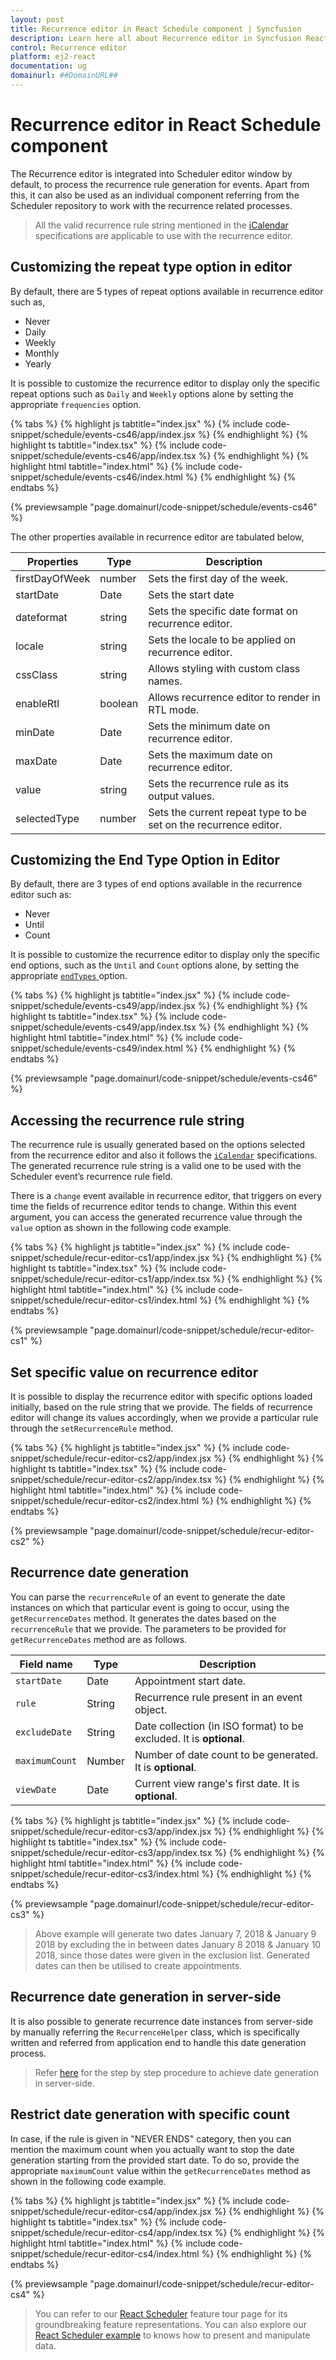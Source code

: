 ```yaml
---
layout: post
title: Recurrence editor in React Schedule component | Syncfusion
description: Learn here all about Recurrence editor in Syncfusion React Schedule component of Syncfusion Essential JS 2 and more.
control: Recurrence editor 
platform: ej2-react
documentation: ug
domainurl: ##DomainURL##
---
```


# Recurrence editor in React Schedule component

The Recurrence editor is integrated into Scheduler editor window by default, to process the recurrence rule generation for events. Apart from this, it can also be used as an individual component referring from the Scheduler repository to work with the recurrence related processes.

> All the valid recurrence rule string mentioned in the [iCalendar](https://tools.ietf.org/html/rfc5545#section-3.3.10) specifications are applicable to use with the recurrence editor.

## Customizing the repeat type option in editor

By default, there are 5 types of repeat options available in recurrence editor such as,

* Never
* Daily
* Weekly
* Monthly
* Yearly

It is possible to customize the recurrence editor to display only the specific repeat options such as `Daily` and `Weekly` options alone by setting the appropriate `frequencies` option.

{% tabs %}
{% highlight js tabtitle="index.jsx" %}
{% include code-snippet/schedule/events-cs46/app/index.jsx %}
{% endhighlight %}
{% highlight ts tabtitle="index.tsx" %}
{% include code-snippet/schedule/events-cs46/app/index.tsx %}
{% endhighlight %}
{% highlight html tabtitle="index.html" %}
{% include code-snippet/schedule/events-cs46/index.html %}
{% endhighlight %}
{% endtabs %}
        
{% previewsample "page.domainurl/code-snippet/schedule/events-cs46" %}

The other properties available in recurrence editor are tabulated below,

| Properties | Type | Description |
|------------|------|-------------|
| firstDayOfWeek | number | Sets the first day of the week.|
| startDate | Date | Sets the start date |
| dateformat | string | Sets the specific date format on recurrence editor.|
| locale | string | Sets the locale to be applied on recurrence editor.|
| cssClass | string | Allows styling with custom class names.|
| enableRtl | boolean | Allows recurrence editor to render in RTL mode.|
| minDate | Date | Sets the minimum date on recurrence editor.|
| maxDate | Date | Sets the maximum date on recurrence editor.|
| value | string | Sets the recurrence rule as its output values.|
| selectedType | number | Sets the current repeat type to be set on the recurrence editor.|

## Customizing the End Type Option in Editor

By default, there are 3 types of end options available in the recurrence editor such as:

* Never
* Until
* Count

It is possible to customize the recurrence editor to display only the specific end options, such as the `Until` and `Count` options alone, by setting the appropriate [`endTypes` ](https://ej2.syncfusion.com/react/documentation/api/recurrence-editor/#endtypes)option.

{% tabs %}
{% highlight js tabtitle="index.jsx" %}
{% include code-snippet/schedule/events-cs49/app/index.jsx %}
{% endhighlight %}
{% highlight ts tabtitle="index.tsx" %}
{% include code-snippet/schedule/events-cs49/app/index.tsx %}
{% endhighlight %}
{% highlight html tabtitle="index.html" %}
{% include code-snippet/schedule/events-cs49/index.html %}
{% endhighlight %}
{% endtabs %}

{% previewsample "page.domainurl/code-snippet/schedule/events-cs46" %}

## Accessing the recurrence rule string

The recurrence rule is usually generated based on the options selected from the recurrence editor and also it follows the [`iCalendar`](https://tools.ietf.org/html/rfc5545#section-3.3.10) specifications. The generated recurrence rule string is a valid one to be used with the Scheduler event’s recurrence rule field.

There is a `change` event available in recurrence editor, that triggers on every time the fields of recurrence editor tends to change. Within this event argument, you can access the generated recurrence value through the `value` option as shown in the following code example.

{% tabs %}
{% highlight js tabtitle="index.jsx" %}
{% include code-snippet/schedule/recur-editor-cs1/app/index.jsx %}
{% endhighlight %}
{% highlight ts tabtitle="index.tsx" %}
{% include code-snippet/schedule/recur-editor-cs1/app/index.tsx %}
{% endhighlight %}
{% highlight html tabtitle="index.html" %}
{% include code-snippet/schedule/recur-editor-cs1/index.html %}
{% endhighlight %}
{% endtabs %}
        
{% previewsample "page.domainurl/code-snippet/schedule/recur-editor-cs1" %}

## Set specific value on recurrence editor

It is possible to display the recurrence editor with specific options loaded initially, based on the rule string that we provide. The fields of recurrence editor will change its values accordingly, when we provide a particular rule through the `setRecurrenceRule` method.

{% tabs %}
{% highlight js tabtitle="index.jsx" %}
{% include code-snippet/schedule/recur-editor-cs2/app/index.jsx %}
{% endhighlight %}
{% highlight ts tabtitle="index.tsx" %}
{% include code-snippet/schedule/recur-editor-cs2/app/index.tsx %}
{% endhighlight %}
{% highlight html tabtitle="index.html" %}
{% include code-snippet/schedule/recur-editor-cs2/index.html %}
{% endhighlight %}
{% endtabs %}
        
{% previewsample "page.domainurl/code-snippet/schedule/recur-editor-cs2" %}

## Recurrence date generation

You can parse the `recurrenceRule` of an event to generate the date instances on which that particular event is going to occur, using the `getRecurrenceDates` method. It generates the dates based on the `recurrenceRule` that we provide. The parameters to be provided for `getRecurrenceDates` method are as follows.

| Field name | Type | Description |
|------------|------|-------------|
| `startDate` | Date| Appointment start date. |
| `rule` | String| Recurrence rule present in an event object. |
| `excludeDate` | String | Date collection (in ISO format) to be excluded. It is **optional**. |
| `maximumCount` | Number | Number of date count to be generated. It is **optional**. |
| `viewDate` | Date | Current view range's first date. It is **optional**. |

{% tabs %}
{% highlight js tabtitle="index.jsx" %}
{% include code-snippet/schedule/recur-editor-cs3/app/index.jsx %}
{% endhighlight %}
{% highlight ts tabtitle="index.tsx" %}
{% include code-snippet/schedule/recur-editor-cs3/app/index.tsx %}
{% endhighlight %}
{% highlight html tabtitle="index.html" %}
{% include code-snippet/schedule/recur-editor-cs3/index.html %}
{% endhighlight %}
{% endtabs %}
        
{% previewsample "page.domainurl/code-snippet/schedule/recur-editor-cs3" %}

> Above example will generate two dates January 7, 2018 & January 9 2018 by excluding the in between dates January 8 2018 & January 10 2018, since those dates were given in the exclusion list. Generated dates can then be utilised to create appointments.

## Recurrence date generation in server-side

It is also possible to generate recurrence date instances from server-side by manually referring the `RecurrenceHelper` class, which is specifically written and referred from application end to handle this date generation process.

> Refer [here](https://www.syncfusion.com/kb/10009/how-to-parse-the-recurrencerule-at-server-side) for the step by step procedure to achieve date generation in server-side.

## Restrict date generation with specific count

In case, if the rule is given in "NEVER ENDS" category, then you can mention the maximum count when you actually want to stop the date generation starting from the provided start date. To do so, provide the appropriate `maximumCount` value within the `getRecurrenceDates` method as shown in the following code example.

{% tabs %}
{% highlight js tabtitle="index.jsx" %}
{% include code-snippet/schedule/recur-editor-cs4/app/index.jsx %}
{% endhighlight %}
{% highlight ts tabtitle="index.tsx" %}
{% include code-snippet/schedule/recur-editor-cs4/app/index.tsx %}
{% endhighlight %}
{% highlight html tabtitle="index.html" %}
{% include code-snippet/schedule/recur-editor-cs4/index.html %}
{% endhighlight %}
{% endtabs %}
        
{% previewsample "page.domainurl/code-snippet/schedule/recur-editor-cs4" %}

> You can refer to our [React Scheduler](https://www.syncfusion.com/react-ui-components/react-scheduler) feature tour page for its groundbreaking feature representations. You can also explore our [React Scheduler example](https://ej2.syncfusion.com/react/demos/#/material/schedule/overview) to knows how to present and manipulate data.

